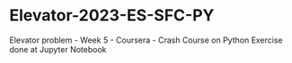 # Elevator-2023-ES-SFC-PY
Elevator problem - Week 5 - Coursera - Crash Course on Python
Exercise done at Jupyter Notebook
